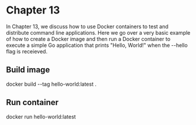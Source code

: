 # Chapter 13

In Chapter 13, we discuss how to use Docker containers to test and distribute command line applications.  Here we go over a very basic example of how to create a Docker image and then run a Docker container to execute a simple Go application that prints "Hello, World!" when the --hello flag is receieved.

## Build image
docker build --tag hello-world:latest .

## Run container
docker run hello-world:latest
